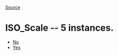 [Source](https://github.com/mm80843/T3.5/blob/pages/index.md)

# ISO_Scale -- 5 instances.

* [No](https://github.com/mm80843/T3.5/blob/pages/ISO_Scale/PBN__ISO_Scale_0.md)
* [Yes](https://github.com/mm80843/T3.5/blob/pages/ISO_Scale/PBN__ISO_Scale_1.md)

